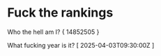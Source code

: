 # Fuck the rankings

Who the hell am I?
{ 14852505 }

What fucking year is it?
[ 2025-04-03T09:30:00Z ]
